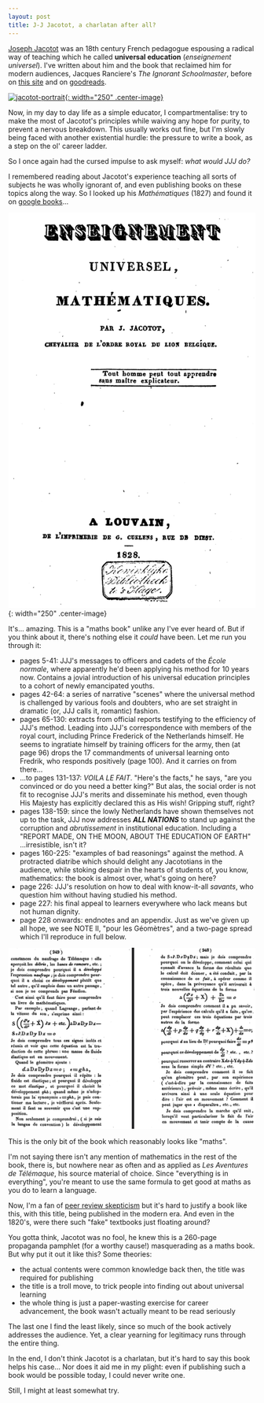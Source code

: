 ```yaml
---
layout: post
title: J-J Jacotot, a charlatan after all?
---
```


[Joseph Jacotot](https://en.wikipedia.org/wiki/Joseph_Jacotot) was an 18th century French pedagogue espousing a radical way of teaching which he called **universal education** (*enseignement universel*). I've written about him and the book that reclaimed him for modern audiences, Jacques Ranciere's *The Ignorant Schoolmaster*, before on [this site](https://rvirmoors.github.io/ccia/musings#ignorance-and-equality) and on [goodreads](https://www.goodreads.com/review/show/3704185469).

[![jacotot-portrait](https://upload.wikimedia.org/wikipedia/commons/b/be/JosephJacotot.jpg){: width="250" .center-image}](https://en.wikipedia.org/wiki/File:JosephJacotot.jpg)

Now, in my day to day life as a simple educator, I compartmentalise: try to make the most of Jacotot's principles while waiving any hope for purity, to prevent a nervous breakdown. This usually works out fine, but I'm slowly being faced with another existential hurdle: the pressure to write a book, as a step on the ol' career ladder.

So I once again had the cursed impulse to ask myself: *what would JJJ do?*

I remembered reading about Jacotot's experience teaching all sorts of subjects he was wholly ignorant of, and even publishing books on these topics along the way. So I looked up his *Mathématiques* (1827) and found it on [google books](https://books.google.com.mx/books?id=LdVSAAAAcAAJ&printsec=frontcover#v=onepage&q&f=false)...

![jacotot-mathematiques-cover](/images/jacotot/cover.png){: width="250" .center-image}

It's... amazing. This is a "maths book" unlike any I've ever heard of. But if you think about it, there's nothing else it *could* have been. Let me run you through it:

- pages 5-41: JJJ's messages to officers and cadets of the *École normale*, where apparently he'd been applying his method for 10 years now. Contains a jovial introduction of his universal education principles to a cohort of newly emancipated youths.
- pages 42-64: a series of narrative "scenes" where the universal method is challenged by various fools and doubters, who are set straight in dramatic (or, JJJ calls it, romantic) fashion.
- pages 65-130: extracts from official reports testifying to the efficiency of JJJ's method. Leading into JJJ's correspondence with members of the royal court, including Prince Frederick of the Netherlands himself. He seems to ingratiate himself by training officers for the army, then (at page 96) drops the 17 commandments of universal learning onto Fredrik, who responds positively (page 100). And it carries on from there...
- ...to pages 131-137: *VOILA LE FAIT*. "Here's the facts," he says, "are you convinced or do you need a better king?" But alas, the social order is not fit to recognise JJJ's merits and disseminate his method, even though His Majesty has explicitly declared this as His wish! Gripping stuff, right?
- pages 138-159: since the lowly Netherlands have shown themselves not up to the task, JJJ now addresses ***ALL NATIONS*** to stand up against the corruption and *abrutissement* in institutional education. Including a "REPORT MADE, ON THE MOON, ABOUT THE EDUCATION OF EARTH" ...irresistible, isn't it?
- pages 160-225: "examples of bad reasonings" against the method. A protracted diatribe which should delight any Jacototians in the audience, while stoking despair in the hearts of students of, you know, mathematics: the book is almost over, what's going on here?
- page 226: JJJ's resolution on how to deal with know-it-all *savants*, who question him without having studied his method.
- page 227: his final appeal to learners everywhere who lack means but not human dignity.
- page 228 onwards: endnotes and an appendix. Just as we've given up all hope, we see NOTE II, "pour les Géomètres", and a two-page spread which I'll reproduce in full below.

![jacotot-mathematiques](/images/jacotot/maths.png)

This is the only bit of the book which reasonably looks like "maths".

I'm not saying there isn't any mention of mathematics in the rest of the book, there is, but nowhere near as often and as applied as *Les Aventures de Télémaque*, his source material of choice. Since "everything is in everything", you're meant to use the same formula to get good at maths as you do to learn a language.

Now, I'm a fan of [peer review skepticism](https://www.experimental-history.com/p/the-rise-and-fall-of-peer-review) but it's hard to justify a book like this, with this title, being published in the modern era. And even in the 1820's, were there such "fake" textbooks just floating around?

You gotta think, Jacotot was no fool, he knew this is a 260-page propaganda pamphlet (for a worthy cause!) masquerading as a maths book. But why put it out it like this? Some theories:
- the actual contents were common knowledge back then, the title was required for publishing
- the title is a troll move, to trick people into finding out about universal learning
- the whole thing is just a paper-wasting exercise for career advancement, the book wasn't actually meant to be read seriously

The last one I find the least likely, since so much of the book actively addresses the audience. Yet, a clear yearning for legitimacy runs through the entire thing.

In the end, I don't think Jacotot is a charlatan, but it's hard to say this book helps his case... Nor does it aid me in my plight: even if publishing such a book would be possible today, I could never write one.

Still, I might at least somewhat try.